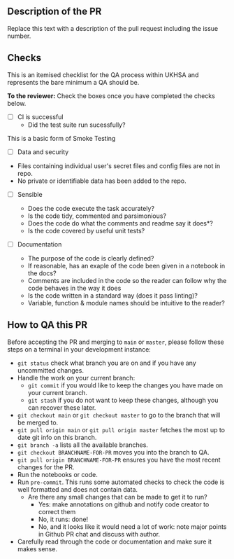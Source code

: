 ## Description of the PR

<!-- Add a description of your changes below this line -->
Replace this text with a description of the pull request including the issue number.

## Checks

This is an itemised checklist for the QA process within UKHSA and represents the bare minimum a QA should be. 

**To the reviewer:** Check the boxes once you have completed the checks below.

- [ ] CI is successful
  - Did the test suite run sucessfully?

This is a basic form of Smoke Testing
- [ ]  Data and security
  - Files containing individual user's secret files and config files are not in repo.
  - No private or identifiable data has been added to the repo.
  
- [ ] Sensible
  - Does the code execute the task accurately? 
  - Is the code tidy, commented and parsimonious?
  - Does the code do what the comments and readme say it does\*?
  - Is the code covered by useful unit tests?

- [ ] Documentation
  - The purpose of the code is clearly defined?
  - If reasonable, has an exaple of the code been given in a notebook in the docs?
  - Comments are included in the code so the reader can follow why the code behaves in the way it does
  - Is the code written in a standard way (does it pass linting)? 
  - Variable, function & module names should be intuitive to the reader?

## How to QA this PR

Before accepting the PR and merging to `main` or `master`, please follow these steps on a terminal in your development instance:

- `git status` check what branch you are on and if you have any uncommitted changes.
- Handle the work on your current branch:
  - `git commit` if you would like to keep the changes you have made on your current branch.
  - `git stash` if you do not want to keep these changes, although you can recover these later.
- `git checkout main` or `git checkout master` to go to the branch that will be merged to.
- `git pull origin main` or `git pull origin master` fetches the most up to date git info on this branch.
- `git branch -a` lists all the available branches.
- `git checkout BRANCHNAME-FOR-PR`  moves you into the branch to QA.
- `git pull origin BRANCHNAME-FOR-PR` ensures you have the most recent changes for the PR.
- Run the notebooks or code.
- Run `pre-commit`. This runs some automated checks to check the code is well formatted and does not contain data.
  - Are there any small changes that can be made to get it to run?
    - Yes: make annotations on github and notify code creator to correct them
    - No, it runs: done!
    - No, and it looks like it would need a lot of work: note major points in Github PR chat and discuss with author.
- Carefully read through the code or documentation and make sure it makes sense.
